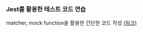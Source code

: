 ### Jest를 활용한 테스트 코드 연습
matcher, mock function을 활용한 간단한 코드 작성 [(링크)](https://github.com/hyejin30/jest-study/tree/main/src/test)
